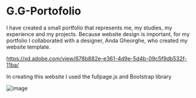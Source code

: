 # G.G-Portofolio

I have created a small portfolio that represents me, my studies, my experience and my projects. Because website design is important, 
for my portfolio I collaborated with a designer, Anda Gheorghe, who created my website template.

https://xd.adobe.com/view/678b882e-e361-4d9e-5d4b-09c5f9db532f-11ba/


In creating this website I used the fullpage.js and Bootstrap library 

![image](https://user-images.githubusercontent.com/65502252/214871371-3942e723-6963-42ea-9ae3-9650ee111a3c.png)
